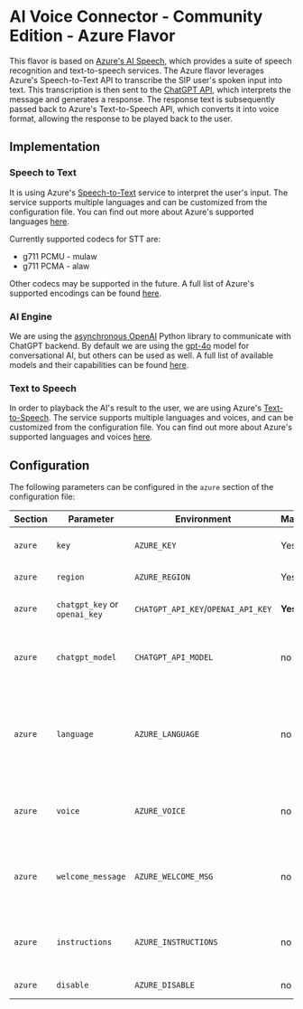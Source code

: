 # AI Voice Connector - Community Edition - Azure Flavor

This flavor is based on
[Azure's AI Speech](https://azure.microsoft.com/en-us/products/ai-services/ai-speech/),
which provides a suite of speech recognition and text-to-speech services.
The Azure flavor leverages Azure's Speech-to-Text API to transcribe the SIP user's
spoken input into text. This transcription is then sent to the
[ChatGPT API](https://openai.com/index/chatgpt/), which interprets the message and
generates a response. The response text is subsequently passed back to Azure's
Text-to-Speech API, which converts it into voice format, allowing the response to be
played back to the user.

## Implementation

### Speech to Text

It is using Azure's
[Speech-to-Text](https://learn.microsoft.com/en-us/azure/ai-services/speech-service/index-speech-to-text)
service to interpret the user's input. The service supports multiple languages
and can be customized from the configuration file. You can find out more about
Azure's supported languages
[here](https://learn.microsoft.com/en-us/azure/ai-services/speech-service/language-support?tabs=stt).

Currently supported codecs for STT are:

* g711 PCMU - mulaw
* g711 PCMA - alaw

Other codecs may be supported in the future. A full list of
Azure's supported encodings can be found
[here](https://learn.microsoft.com/en-us/python/api/azure-cognitiveservices-speech/azure.cognitiveservices.speech.audiostreamwaveformat?view=azure-python).

### AI Engine

We are using the [asynchronous
OpenAI](https://platform.openai.com/docs/libraries/python-library) Python
library to communicate with ChatGPT backend. By default we are using the
[gpt-4o](https://platform.openai.com/docs/models/gpt-4o) model for
conversational AI, but others can be used as well. A full list of available
models and their capabilities can be found
[here](https://platform.openai.com/docs/models).

### Text to Speech

In order to playback the AI's result to the user, we are using Azure's
[Text-to-Speech](https://learn.microsoft.com/en-us/azure/ai-services/speech-service/index-text-to-speech).
The service supports multiple languages and voices, and can be customized from
the configuration file. You can find out more about Azure's supported languages
and voices
[here](https://learn.microsoft.com/en-us/azure/cognitive-services/speech-service/language-support?tabs=tts).

## Configuration

The following parameters can be configured in the `azure` section of the
configuration file:

| Section  | Parameter    | Environment | Mandatory | Description | Default |
|----------|--------------|-------------|-----------|-------------|---------|
| `azure`  | `key`        | `AZURE_KEY` | Yes       | Azure subscription key | |
| `azure`  | `region`     | `AZURE_REGION` | Yes | Azure region | |
| `azure` | `chatgpt_key` or `openai_key` | `CHATGPT_API_KEY`/`OPENAI_API_KEY`   | **Yes** | [OpenAI API](https://platform.openai.com/) key used for ChatGPT | not provided |
| `azure` | `chatgpt_model` | `CHATGPT_API_MODEL` | no | [OpenAI Model](https://platform.openai.com/docs/models/gpt-4o) used for ChatGPT text interaction | `gpt-4o` |
| `azure` | `language` | `AZURE_LANGUAGE` | no | Language used for Azure's Speech-to-Text and Text-to-Speech services | `en-US` |
| `azure` | `voice` | `AZURE_VOICE` | no | Voice used for Azure's Text-to-Speech service | `en-US-AriaNeural` |
| `azure` | `welcome_message` | `AZURE_WELCOME_MSG` | no | Welcome message played when the user joins the call | |
| `azure` | `instructions` | `AZURE_INSTRUCTIONS` | no | Some instructions for the assistant (ChatGPT) | |
| `azure` | `disable` | `AZURE_DISABLE` | no | Disables the flavor | false |
